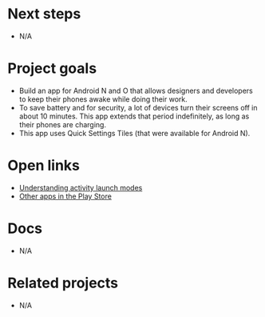 Next steps
==========
- N/A

Project goals
=============
- Build an app for Android N and O that allows designers and developers to keep their 
  phones awake while doing their work. 
- To save battery and for security, a lot of devices turn their screens off in about 10 minutes.
  This app extends that period indefinitely, as long as their phones are charging. 
- This app uses Quick Settings Tiles (that were available for Android N).

Open links
==========
- [Understanding activity launch modes](https://goo.gl/iaJhsW)
- [Other apps in the Play Store](https://play.google.com/store/search?q=caffiene&c=apps&hl=en)

Docs
====
- N/A

Related projects
================
- N/A 